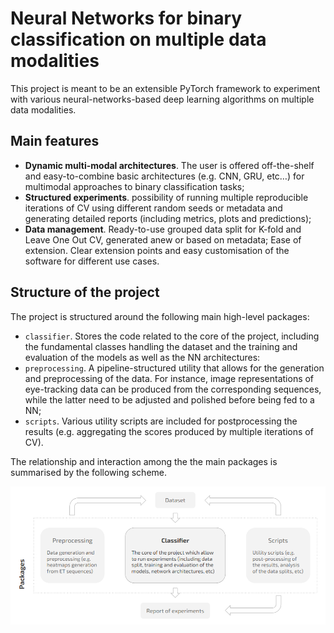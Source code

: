 # Neural Networks for binary classification on multiple data modalities

 This project is meant to be an extensible PyTorch framework to experiment with various neural-networks-based deep learning algorithms on multiple data modalities.

## Main features

* **Dynamic multi-modal architectures**. The user is offered off-the-shelf and easy-to-combine basic architectures (e.g. CNN, GRU, etc…) for multimodal approaches to binary classification tasks;
* **Structured experiments**. possibility of running multiple reproducible iterations of CV using different random seeds or metadata and generating detailed reports (including metrics, plots and predictions);
* **Data management**. Ready-to-use grouped data split for K-fold and Leave One Out CV, generated anew or based on metadata;
Ease of extension. Clear extension points and easy customisation of the software for different use cases.

## Structure of the project

The project is structured around the following main high-level packages:

* `classifier`. Stores the code related to the core of the project, including the fundamental classes handling the dataset and the training and evaluation of the models as well as the NN architectures:
* `preprocessing`. A pipeline-structured utility that allows for the generation and preprocessing of the data. For instance, image representations of eye-tracking data can be produced from the corresponding sequences, while the latter need to be adjusted and polished before being fed to a NN;
* `scripts`. Various utility scripts are included for postprocessing the results (e.g. aggregating the scores produced by multiple iterations of CV).

The relationship and interaction among the the main packages is summarised by the following scheme.

<img src="docs/gallery/image-20200715121331470.png" alt="image-20200715121331470" style="zoom:80%;" />
